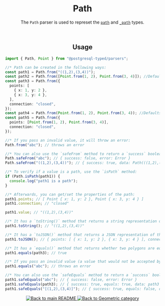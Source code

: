 <h1 align="center">
	Path
</h1>
<p align="center">
  The <code>Path</code> parser is used to represet the <a href="https://www.postgresql.org/docs/current/datatype-geometric.html#id-1.5.7.16.9"><code>path</code></a> and <a href="https://www.postgresql.org/docs/current/datatype-geometric.html#id-1.5.7.16.9"><code>_path</code></a> types.
</p>
<br/>

<!-- Usage -->
<h2 align="center">
	Usage
</h2>

```ts
import { Path, Point } from "@postgresql-typed/parsers";

//* Path can be created in the following ways:
const path1 = Path.from("((1,2),(3,4))");
const path2 = Path.from([Point.from(1, 2), Point.from(3, 4)]); //Defaults connection to `open`
const path3 = Path.from({
  points: [
    { x: 1, y: 2 },
    { x: 3, y: 4 },
  ],
  connection: "closed",
});
const path4 = Path.from(Point.from(1, 2), Point.from(3, 4)); //Defaults connection to `open`
const path5 = Path.from({
  points: [Point.from(1, 2), Point.from(3, 4)],
  connection: "closed",
});

//* If you pass an invalid value, it will throw an error:
Path.from("abc"); // throws an error

//* You can also use the `safeFrom` method to return a `success` boolean instead of throwing an error:
Path.safeFrom("abc"); // { success: false, error: Error }
Path.safeFrom("((1,2),(3,4))"); // { success: true, data: Path(((1,2),(3,4))) }

//* To verify if a value is a path, use the `isPath` method:
if (Path.isPath(path1)) {
  console.log("path1 is a path");
}

//* Afterwards, you can get/set the properties of the path:
path1.points; // [ Point { x: 1, y: 2 }, Point { x: 3, y: 4 } ]
path1.connection; // "closed"

path1.value; // "((1,2),(3,4))"

//* It has a `toString()` method that returns a string representation of the polygon:
path1.toString(); // "((1,2),(3,4))"

//* It has a `toJSON()` method that returns a JSON representation of the polygon:
path1.toJSON(); // { points: [ { x: 1, y: 2 }, { x: 3, y: 4 } ], connection: "closed" }

//* It has a `equals()` method that returns whether two polygons are equal:
path1.equals(path3); // true

//* If you pass an invalid value (a value that would not be accepted by the `from` method), it will throw an error:
path1.equals("abc"); // throws an error

//* You can also use the `safeEquals` method to return a `success` boolean instead of throwing an error:
path1.safeEquals("abc"); // { success: false, error: Error }
path1.safeEquals(path3); // { success: true, equals: true, data: path3 }
path1.safeEquals("[(1,2),(3,4)]"); // { success: true, equals: false, data: Path([(1,2),(3,4)]) }
```

<p align="center">
  <!-- Back to main README button -->
  <a href="../../README.md">
    <img src="https://img.shields.io/badge/-Back%20to%20main%20README-blue" alt="Back to main README" />
  </a>
  <!-- Back to category button -->
  <a href="./Geometric.md">
    <img src="https://img.shields.io/badge/-Back%20to%20Geometric%20category-blue" alt="Back to Geometric category" />
  </a>
</p>